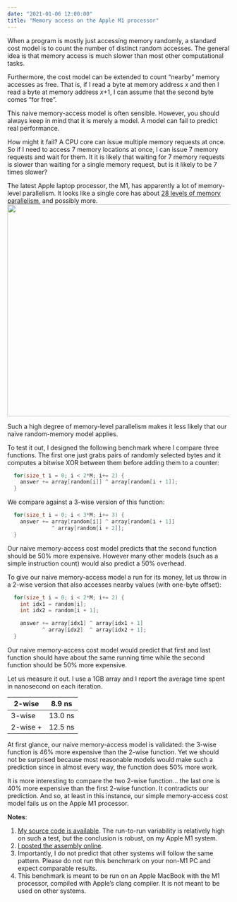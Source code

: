```yaml
---
date: "2021-01-06 12:00:00"
title: "Memory access on the Apple M1 processor"
---
```




When a program is mostly just accessing memory randomly, a standard cost model is to count the number of distinct random accesses. The general idea is that memory access is much slower than most other computational tasks.

Furthermore, the cost model can be extended to count &ldquo;nearby&rdquo; memory accesses as free. That is, if I read a byte at memory address _x_ and then I read a byte at memory address <em>x</em>+1, I can assume that the second byte comes &ldquo;for free&rdquo;.

This naive memory-access model is often sensible. However, you should always keep in mind that it is merely a model. A model can fail to predict real performance.

How might it fail? A CPU core can issue multiple memory requests at once. So if I need to access 7 memory locations at once, I can issue 7 memory requests and wait for them. It it is likely that waiting for 7 memory requests is slower than waiting for a single memory request, but is it likely to be 7 times slower?

The latest Apple laptop processor, the M1, has apparently a lot of memory-level parallelism. It looks like a single core has about [28 levels of memory parallelism](https://github.com/lemire/testingmlp), and possibly more.<a href="https://lemire.me/blog/wp-content/uploads/2021/01/results.png"><img fetchpriority="high" decoding="async" class="alignnone size-full wp-image-19010" src="https://lemire.me/blog/wp-content/uploads/2021/01/results.png" alt width="640" height="480" srcset="https://lemire.me/blog/wp-content/uploads/2021/01/results.png 640w, https://lemire.me/blog/wp-content/uploads/2021/01/results-300x225.png 300w" sizes="(max-width: 640px) 100vw, 640px" /></a>

Such a high degree of memory-level parallelism makes it less likely that our naive random-memory model applies.

To test it out, I designed the following benchmark where I compare three functions. The first one just grabs pairs of randomly selected bytes and it computes a bitwise XOR between them before adding them to a counter:
```C
  for(size_t i = 0; i < 2*M; i+= 2) {
    answer += array[random[i]] ^ array[random[i + 1]];
  }
```


We compare against a 3-wise version of this function:
```C
  for(size_t i = 0; i < 3*M; i+= 3) {
    answer += array[random[i]] ^ array[random[i + 1]]
              ^ array[random[i + 2]];
  }
```


Our naive memory-access cost model predicts that the second function should be 50% more expensive. However many other models (such as a simple instruction count) would also predict a 50% overhead.

To give our naive memory-access model a run for its money, let us throw in a 2-wise version that also accesses nearby values (with one-byte offset):
```C
  for(size_t i = 0; i < 2*M; i+= 2) {
    int idx1 = random[i];
    int idx2 = random[i + 1];

    answer += array[idx1] ^ array[idx1 + 1]
           ^ array[idx2]  ^ array[idx2 + 1];
  }
```


Our naive memory-access cost model would predict that first and last function should have about the same running time while the second function should be 50% more expensive.

Let us measure it out. I use a 1GB array and I report the average time spent in nanosecond on each iteration.

2-wise                   |8.9 ns                   |
-------------------------|-------------------------|
3-wise                   |13.0 ns                  |
2-wise +                 |12.5 ns                  |


At first glance, our naive memory-access model is validated: the 3-wise function is 46% more expensive than the 2-wise function. Yet we should not be surprised because most reasonable models would make such a prediction since in almost every way, the function does 50% more work.

It is more interesting to compare the two 2-wise function&hellip; the last one is 40% more expensive than the first 2-wise function. It contradicts our prediction. And so, at least in this instance, our simple memory-access cost model fails us on the Apple M1 processor.

__Notes__:

1. [My source code is available](https://github.com/lemire/Code-used-on-Daniel-Lemire-s-blog/tree/master/2021/01/06). The run-to-run variability is relatively high on such a test, but the conclusion is robust, on my Apple M1 system.
1. [I posted the assembly online](https://gist.github.com/lemire/1c9e8827b45d057d7546e2743ad34496).
1. Importantly, I do not predict that other systems will follow the same pattern. Please do not run this benchmark on your non-M1 PC and expect comparable results.
1. This benchmark is meant to be run on an Apple MacBook with the M1 processor, compiled with Apple&rsquo;s clang compiler. It is not meant to be used on other systems.


